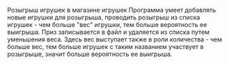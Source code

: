 Розыгрыш игрушек в магазине игрушек
Программа умеет добавлять новые игрушки для розыгрыша,
проводить розыгрыш из списка игрушек - чем больше "вес" игрушки, тем больше вероятность ее выигрыша.
Приз записывается в файл и удаляется из списка путем уменьшения веса.
Здесь вес выступает также в роли количества - чем больше вес, тем больше игрушек с таким названием участвует в розыгрыше, значит больше вероятность ее выигрыша.